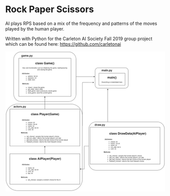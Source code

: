 # Rock Paper Scissors
AI plays RPS based on a mix of the frequency and patterns of the moves played by the human player.

Written with Python for the Carleton AI Society Fall 2019 group project which can be found here: https://github.com/carletonai

<p align="left">
  <img src="project_uml.png" width="600" title="UML">
</p>
